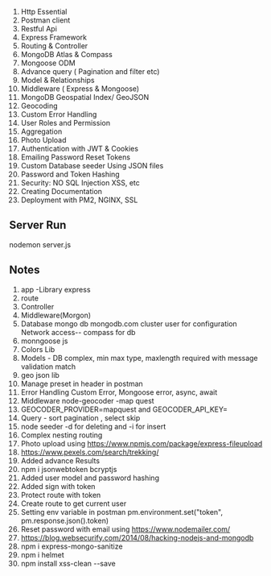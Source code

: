 1. Http Essential 
2. Postman client
3. Restful Api
4. Express Framework
5. Routing & Controller
6. MongoDB Atlas & Compass
7. Mongoose ODM
8. Advance query ( Pagination and filter etc)
9. Model & Relationships
10. Middleware ( Express & Mongoose)
11. MongoDB Geospatial Index/ GeoJSON
12. Geocoding
13. Custom Error Handling
14. User Roles and Permission
15. Aggregation
16. Photo Upload
17. Authentication with JWT & Cookies
18. Emailing Password Reset Tokens
19. Custom Database seeder Using JSON files
20. Password and Token Hashing
21. Security: NO SQL Injection XSS, etc
22. Creating Documentation
23. Deployment with PM2, NGINX, SSL

## Server Run
nodemon server.js

## Notes
1. app -Library express
2. route
3. Controller
4. Middleware(Morgon)
5. Database mongo db mongodb.com cluster user for configuration Network access-- compass for db
6. monngoose js
7. Colors Lib
8. Models - DB complex, min max type, maxlength required with message validation match
9. geo json lib 
10. Manage preset in header in postman
11. Error Handling Custom Error, Mongoose error, async, await 
12. Middleware node-geocoder -map quest
13. GEOCODER_PROVIDER=mapquest and GEOCODER_API_KEY=<Key>
14. Query - sort pagination , select skip
15. node seeder -d  for deleting and -i for insert
16. Complex nesting routing
17. Photo upload using https://www.npmjs.com/package/express-fileupload
18. https://www.pexels.com/search/trekking/
19. Added advance Results 
20. npm i jsonwebtoken bcryptjs
21. Added user model and password hashing
22. Added sign with token
23. Protect route with token
24. Create route to get current user
25. Setting env variable in postman pm.environment.set("token", pm.response.json().token)
26. Reset password with email using https://www.nodemailer.com/
27. https://blog.websecurify.com/2014/08/hacking-nodejs-and-mongodb
28. npm i express-mongo-sanitize
29. npm i helmet
30. npm install xss-clean --save

